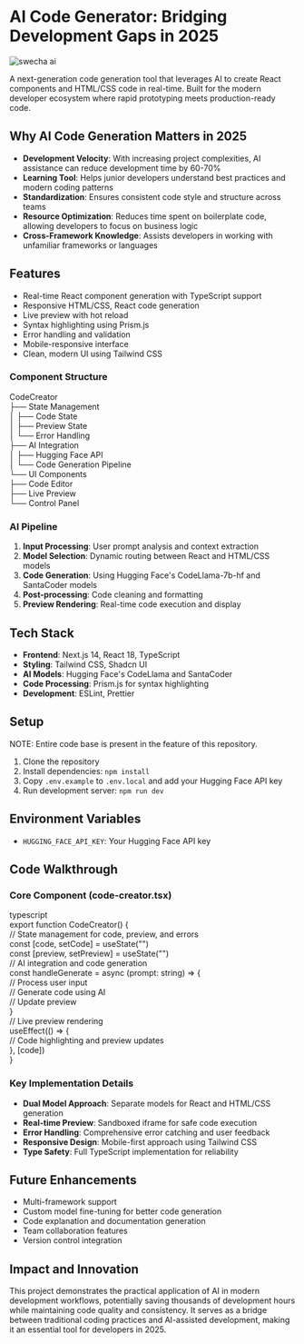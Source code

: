 # AI Code Generator: Bridging Development Gaps in 2025

![swecha ai](https://github.com/user-attachments/assets/08db49aa-928b-4b6a-bc47-67925fac060a)

A next-generation code generation tool that leverages AI to create React components and HTML/CSS code in real-time. Built for the modern developer ecosystem where rapid prototyping meets production-ready code.

## Why AI Code Generation Matters in 2025
- **Development Velocity**: With increasing project complexities, AI assistance can reduce development time by 60-70%
- **Learning Tool**: Helps junior developers understand best practices and modern coding patterns
- **Standardization**: Ensures consistent code style and structure across teams
- **Resource Optimization**: Reduces time spent on boilerplate code, allowing developers to focus on business logic
- **Cross-Framework Knowledge**: Assists developers in working with unfamiliar frameworks or languages

## Features
- Real-time React component generation with TypeScript support
- Responsive HTML/CSS, React code generation
- Live preview with hot reload
- Syntax highlighting using Prism.js
- Error handling and validation
- Mobile-responsive interface
- Clean, modern UI using Tailwind CSS

### Component Structure

CodeCreator     
├── State Management    
│ ├── Code State    
│ ├── Preview State     
│ └── Error Handling    
├── AI Integration  
│ ├── Hugging Face API  
│ └── Code Generation Pipeline  
└── UI Components   
├── Code Editor     
├── Live Preview         
└── Control Panel       


### AI Pipeline
1. **Input Processing**: User prompt analysis and context extraction
2. **Model Selection**: Dynamic routing between React and HTML/CSS models
3. **Code Generation**: Using Hugging Face's CodeLlama-7b-hf and SantaCoder models
4. **Post-processing**: Code cleaning and formatting
5. **Preview Rendering**: Real-time code execution and display

## Tech Stack
- **Frontend**: Next.js 14, React 18, TypeScript
- **Styling**: Tailwind CSS, Shadcn UI
- **AI Models**: Hugging Face's CodeLlama and SantaCoder
- **Code Processing**: Prism.js for syntax highlighting
- **Development**: ESLint, Prettier

## Setup
NOTE: Entire code base is present in the feature of this repository.
1. Clone the repository
2. Install dependencies: `npm install`
3. Copy `.env.example` to `.env.local` and add your Hugging Face API key
4. Run development server: `npm run dev`

## Environment Variables
- `HUGGING_FACE_API_KEY`: Your Hugging Face API key

## Code Walkthrough

### Core Component (code-creator.tsx)
typescript  
export function CodeCreator() {     
// State management for code, preview, and errors   
const [code, setCode] = useState("")    
const [preview, setPreview] = useState<string>("")  
// AI integration and code generation   
const handleGenerate = async (prompt: string) => {  
// Process user input   
// Generate code using AI   
// Update preview   
}   
// Live preview rendering   
useEffect(() => {   
// Code highlighting and preview updates    
}, [code])  
}   

### Key Implementation Details
- **Dual Model Approach**: Separate models for React and HTML/CSS generation
- **Real-time Preview**: Sandboxed iframe for safe code execution
- **Error Handling**: Comprehensive error catching and user feedback
- **Responsive Design**: Mobile-first approach using Tailwind CSS
- **Type Safety**: Full TypeScript implementation for reliability

## Future Enhancements
- Multi-framework support 
- Custom model fine-tuning for better code generation
- Code explanation and documentation generation
- Team collaboration features
- Version control integration

## Impact and Innovation
This project demonstrates the practical application of AI in modern development workflows, potentially saving thousands of development hours while maintaining code quality and consistency. It serves as a bridge between traditional coding practices and AI-assisted development, making it an essential tool for developers in 2025.



